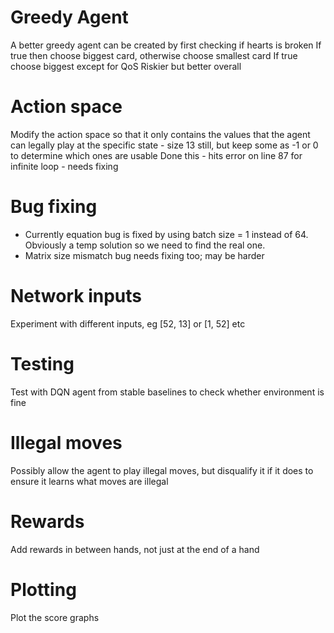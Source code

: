 # Greedy Agent

A better greedy agent can be created by first checking if hearts is broken
If true then choose biggest card, otherwise choose smallest card
If true choose biggest except for QoS
Riskier but better overall

# Action space

Modify the action space so that it only contains the values that the agent can legally play 
at the specific state - size 13 still, but keep some as -1 or 0 to determine which ones are usable
Done this - hits error on line 87 for infinite loop - needs fixing

# Bug fixing

- Currently equation bug is fixed by using batch size = 1 instead of 64. Obviously a temp solution so
we need to find the real one.
- Matrix size mismatch bug needs fixing too; may be harder

# Network inputs

Experiment with different inputs, eg [52, 13] or [1, 52] etc

# Testing

Test with DQN agent from stable baselines to check whether environment is fine

# Illegal moves

Possibly allow the agent to play illegal moves, but disqualify it if it does to ensure it learns what
moves are illegal

# Rewards

Add rewards in between hands, not just at the end of a hand

# Plotting

Plot the score graphs